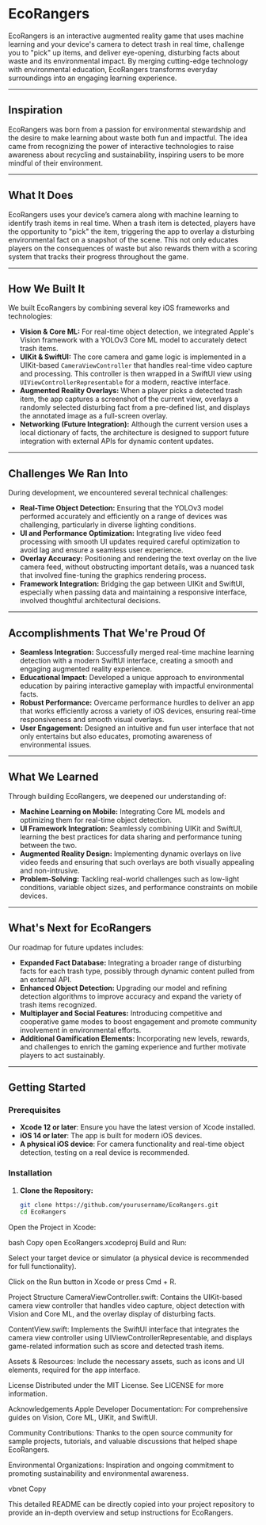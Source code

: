 # EcoRangers

EcoRangers is an interactive augmented reality game that uses machine learning and your device's camera to detect trash in real time, challenge you to "pick" up items, and deliver eye-opening, disturbing facts about waste and its environmental impact. By merging cutting-edge technology with environmental education, EcoRangers transforms everyday surroundings into an engaging learning experience.

---

## Inspiration

EcoRangers was born from a passion for environmental stewardship and the desire to make learning about waste both fun and impactful. The idea came from recognizing the power of interactive technologies to raise awareness about recycling and sustainability, inspiring users to be more mindful of their environment.

---

## What It Does

EcoRangers uses your device’s camera along with machine learning to identify trash items in real time. When a trash item is detected, players have the opportunity to "pick" the item, triggering the app to overlay a disturbing environmental fact on a snapshot of the scene. This not only educates players on the consequences of waste but also rewards them with a scoring system that tracks their progress throughout the game.

---

## How We Built It

We built EcoRangers by combining several key iOS frameworks and technologies:
- **Vision & Core ML:** For real-time object detection, we integrated Apple's Vision framework with a YOLOv3 Core ML model to accurately detect trash items.
- **UIKit & SwiftUI:** The core camera and game logic is implemented in a UIKit-based `CameraViewController` that handles real-time video capture and processing. This controller is then wrapped in a SwiftUI view using `UIViewControllerRepresentable` for a modern, reactive interface.
- **Augmented Reality Overlays:** When a player picks a detected trash item, the app captures a screenshot of the current view, overlays a randomly selected disturbing fact from a pre-defined list, and displays the annotated image as a full-screen overlay.
- **Networking (Future Integration):** Although the current version uses a local dictionary of facts, the architecture is designed to support future integration with external APIs for dynamic content updates.

---

## Challenges We Ran Into

During development, we encountered several technical challenges:
- **Real-Time Object Detection:** Ensuring that the YOLOv3 model performed accurately and efficiently on a range of devices was challenging, particularly in diverse lighting conditions.
- **UI and Performance Optimization:** Integrating live video feed processing with smooth UI updates required careful optimization to avoid lag and ensure a seamless user experience.
- **Overlay Accuracy:** Positioning and rendering the text overlay on the live camera feed, without obstructing important details, was a nuanced task that involved fine-tuning the graphics rendering process.
- **Framework Integration:** Bridging the gap between UIKit and SwiftUI, especially when passing data and maintaining a responsive interface, involved thoughtful architectural decisions.

---

## Accomplishments That We're Proud Of

- **Seamless Integration:** Successfully merged real-time machine learning detection with a modern SwiftUI interface, creating a smooth and engaging augmented reality experience.
- **Educational Impact:** Developed a unique approach to environmental education by pairing interactive gameplay with impactful environmental facts.
- **Robust Performance:** Overcame performance hurdles to deliver an app that works efficiently across a variety of iOS devices, ensuring real-time responsiveness and smooth visual overlays.
- **User Engagement:** Designed an intuitive and fun user interface that not only entertains but also educates, promoting awareness of environmental issues.

---

## What We Learned

Through building EcoRangers, we deepened our understanding of:
- **Machine Learning on Mobile:** Integrating Core ML models and optimizing them for real-time object detection.
- **UI Framework Integration:** Seamlessly combining UIKit and SwiftUI, learning the best practices for data sharing and performance tuning between the two.
- **Augmented Reality Design:** Implementing dynamic overlays on live video feeds and ensuring that such overlays are both visually appealing and non-intrusive.
- **Problem-Solving:** Tackling real-world challenges such as low-light conditions, variable object sizes, and performance constraints on mobile devices.

---

## What's Next for EcoRangers

Our roadmap for future updates includes:
- **Expanded Fact Database:** Integrating a broader range of disturbing facts for each trash type, possibly through dynamic content pulled from an external API.
- **Enhanced Object Detection:** Upgrading our model and refining detection algorithms to improve accuracy and expand the variety of trash items recognized.
- **Multiplayer and Social Features:** Introducing competitive and cooperative game modes to boost engagement and promote community involvement in environmental efforts.
- **Additional Gamification Elements:** Incorporating new levels, rewards, and challenges to enrich the gaming experience and further motivate players to act sustainably.

---

## Getting Started

### Prerequisites

- **Xcode 12 or later**: Ensure you have the latest version of Xcode installed.
- **iOS 14 or later**: The app is built for modern iOS devices.
- **A physical iOS device**: For camera functionality and real-time object detection, testing on a real device is recommended.

### Installation

1. **Clone the Repository:**

   ```bash
   git clone https://github.com/yourusername/EcoRangers.git
   cd EcoRangers
Open the Project in Xcode:

bash
Copy
open EcoRangers.xcodeproj
Build and Run:

Select your target device or simulator (a physical device is recommended for full functionality).

Click on the Run button in Xcode or press Cmd + R.

Project Structure
CameraViewController.swift: Contains the UIKit-based camera view controller that handles video capture, object detection with Vision and Core ML, and the overlay display of disturbing facts.

ContentView.swift: Implements the SwiftUI interface that integrates the camera view controller using UIViewControllerRepresentable, and displays game-related information such as score and detected trash items.

Assets & Resources: Include the necessary assets, such as icons and UI elements, required for the app interface.

License
Distributed under the MIT License. See LICENSE for more information.

Acknowledgements
Apple Developer Documentation: For comprehensive guides on Vision, Core ML, UIKit, and SwiftUI.

Community Contributions: Thanks to the open source community for sample projects, tutorials, and valuable discussions that helped shape EcoRangers.

Environmental Organizations: Inspiration and ongoing commitment to promoting sustainability and environmental awareness.

vbnet
Copy

This detailed README can be directly copied into your project repository to provide an in-depth overview and setup instructions for EcoRangers.
